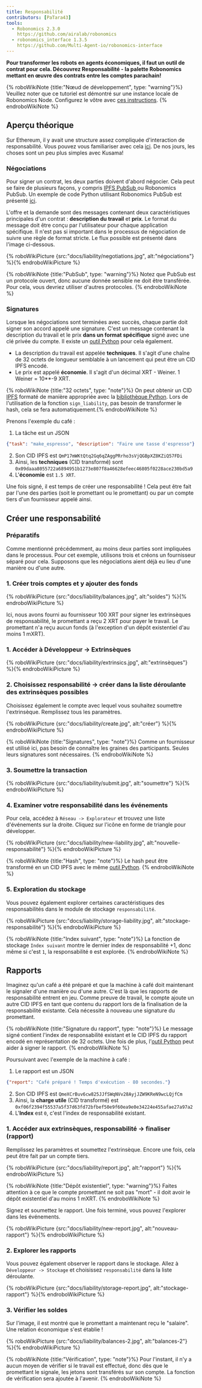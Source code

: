 ```yaml
---
title: Responsabilité
contributors: [PaTara43]
tools:
  - Robonomics 2.3.0
    https://github.com/airalab/robonomics
  - robonomics_interface 1.3.5
    https://github.com/Multi-Agent-io/robonomics-interface
---
```


**Pour transformer les robots en agents économiques, il faut un outil de contrat pour cela. Découvrez Responsabilité - la palette Robonomics mettant en œuvre des contrats entre les comptes parachain!**

{% roboWikiNote {title:"Nœud de développement", type: "warning"}%} Veuillez noter que ce tutoriel est démontré sur une instance locale de Robonomics Node. Configurez le vôtre avec [ces instructions](/docs/run-dev-node).
{% endroboWikiNote %}

## Aperçu théorique

Sur Ethereum, il y avait une structure assez compliquée d'interaction de responsabilité. Vous pouvez vous familiariser avec cela
[ici](/docs/robonomics-how-it-works). De nos jours, les choses sont un peu plus simples avec Kusama!

### Négociations

Pour signer un contrat, les deux parties doivent d'abord négocier. Cela peut se faire de plusieurs façons, y compris
[IPFS PubSub ](https://blog.ipfs.tech/25-pubsub/) ou Robonomics PubSub. Un exemple de code Python utilisant Robonomics PubSub est
présenté [ici](https://multi-agent-io.github.io/robonomics-interface/usage.html#pubsub).

L'offre et la demande sont des messages contenant deux caractéristiques principales d'un contrat : **description du travail** et **prix**. Le format du message doit être conçu par l'utilisateur pour chaque application spécifique. Il n'est pas si important dans le processus de négociation de suivre
une règle de format stricte. Le flux possible est présenté dans l'image ci-dessous.

{% roboWikiPicture {src:"docs/liability/negotiations.jpg", alt:"négociations"} %}{% endroboWikiPicture %}

{% roboWikiNote {title:"PubSub", type: "warning"}%} Notez que PubSub est un protocole ouvert, donc aucune donnée sensible ne doit être transférée. Pour cela, vous devriez utiliser d'autres protocoles.
{% endroboWikiNote %}

### Signatures

Lorsque les négociations sont terminées avec succès, chaque partie doit signer son accord appelé une signature. C'est un
message contenant la description du travail et le prix **dans un format spécifique** signé avec une clé privée du compte. Il existe un
[outil Python](https://multi-agent-io.github.io/robonomics-interface/modules.html#robonomicsinterface.Liability.sign_liability) pour cela également.
 - La description du travail est appelée **techniques**. Il s'agit d'une chaîne de 32 octets de longueur semblable à un lancement qui peut être un CID IPFS encodé.
 - Le prix est appelé **économie**. Il s'agit d'un décimal XRT - Weiner. 1 Weiner = 10**-9 XRT.

{% roboWikiNote {title:"32 octets", type: "note"}%} On peut obtenir un CID [IPFS](https://ipfs.tech/) formaté de manière appropriée avec la [bibliothèque Python](https://multi-agent-io.github.io/robonomics-interface/modules.html#robonomicsinterface.utils.ipfs_qm_hash_to_32_bytes).
Lors de l'utilisation de la fonction `sign_liability`, pas besoin de transformer le hash, cela se fera automatiquement.{% endroboWikiNote %}

Prenons l'exemple du café :

1. La tâche est un JSON
```json
{"task": "make_espresso", "description": "Faire une tasse d'espresso"}
```
2. Son CID IPFS est `QmP17mWKtQtq2Gq6qZAggPRrho3sVjQGBpXZ8KZiQ57FDi`
3. Ainsi, les **techniques** (CID transformé) sont `0x09daaa8055722a6894951b1273e807f8a46628efeec46805f0228ace230bd5a9`
4. L'**économie** est `1.5 XRT`.

Une fois signé, il est temps de créer une responsabilité ! Cela peut être fait par l'une des parties (soit le promettant ou le promettant) ou par un
compte tiers d'un fournisseur appelé ainsi.

## Créer une responsabilité

### Préparatifs

Comme mentionné précédemment, au moins deux parties sont impliquées dans le processus. Pour cet exemple, utilisons trois et créons
un fournisseur séparé pour cela. Supposons que les négociations aient déjà eu lieu d'une manière ou d'une autre.

### 1. Créer trois comptes et y ajouter des fonds

{% roboWikiPicture {src:"docs/liability/balances.jpg", alt:"soldes"} %}{% endroboWikiPicture %}

Ici, nous avons fourni au fournisseur 100 XRT pour signer les extrinsèques de responsabilité, le promettant a reçu 2 XRT pour payer le travail.
Le promettant n'a reçu aucun fonds (à l'exception d'un dépôt existentiel d'au moins 1 mXRT).

### 1. Accéder à Développeur -> Extrinsèques

{% roboWikiPicture {src:"docs/liability/extrinsics.jpg", alt:"extrinsèques"} %}{% endroboWikiPicture %}

### 2. Choisissez responsabilité -> créer dans la liste déroulante des extrinsèques possibles

Choisissez également le compte avec lequel vous souhaitez soumettre l'extrinsèque. Remplissez tous les paramètres.

{% roboWikiPicture {src:"docs/liability/create.jpg", alt:"créer"} %}{% endroboWikiPicture %}

{% roboWikiNote {title:"Signatures", type: "note"}%} Comme un fournisseur est utilisé ici, pas besoin de connaître les graines des participants. Seules leurs signatures sont nécessaires.
{% endroboWikiNote %}

### 3. Soumettre la transaction

{% roboWikiPicture {src:"docs/liability/submit.jpg", alt:"soumettre"} %}{% endroboWikiPicture %}

### 4. Examiner votre responsabilité dans les événements

Pour cela, accédez à `Réseau -> Explorateur` et trouvez une liste d'événements sur la droite. Cliquez sur l'icône en forme de triangle pour développer.

{% roboWikiPicture {src:"docs/liability/new-liability.jpg", alt:"nouvelle-responsabilité"} %}{% endroboWikiPicture %}

{% roboWikiNote {title:"Hash", type: "note"}%} Le hash peut être transformé en un CID IPFS avec le même [outil Python](https://multi-agent-io.github.io/robonomics-interface/modules.html#robonomicsinterface.utils.ipfs_32_bytes_to_qm_hash).
{% endroboWikiNote %}

### 5. Exploration du stockage

Vous pouvez également explorer certaines caractéristiques des responsabilités dans le module de stockage `responsabilité`.

{% roboWikiPicture {src:"docs/liability/storage-liability.jpg", alt:"stockage-responsabilité"} %}{% endroboWikiPicture %}

{% roboWikiNote {title:"Index suivant", type: "note"}%} La fonction de stockage `Index suivant` montre le dernier index de responsabilité +1, donc même si c'est `1`, la responsabilité `0` est explorée.
{% endroboWikiNote %}

## Rapports

Imaginez qu'un café a été préparé et que la machine à café doit maintenant le signaler d'une manière ou d'une autre. C'est là que les rapports de responsabilité
entrent en jeu. Comme preuve de travail, le compte ajoute un autre CID IPFS en tant que contenu du rapport lors de la finalisation de la responsabilité existante. Cela nécessite à nouveau une signature du promettant.

{% roboWikiNote {title:"Signature du rapport", type: "note"}%} Le message signé contient l'index de responsabilité existant et le CID IPFS du rapport encodé en représentation de 32 octets. Une fois de plus, l'[outil Python](https://multi-agent-io.github.io/robonomics-interface/modules.html#robonomicsinterface.Liability.sign_report) peut aider à signer le rapport.
{% endroboWikiNote %}

Poursuivant avec l'exemple de la machine à café :

1. Le rapport est un JSON
```json
{"report": "Café préparé ! Temps d'exécution - 80 secondes."}
```
2. Son CID IPFS est `QmeXCrBuv6cw825JJfSWqNVv28AyjJZW9KReN9wcLQjfCm`
3. Ainsi, la **charge utile** (CID transformé) est `0xf06f2394f55537a5f37d63fd72bfbef50e9f60ea9e0e34224e455afae27a97a2`
4. L'**Index** est `0`, c'est l'index de responsabilité existant.

### 1. Accéder aux extrinsèques, responsabilité -> finaliser (rapport)

Remplissez les paramètres et soumettez l'extrinsèque. Encore une fois, cela peut être fait par un compte tiers.

{% roboWikiPicture {src:"docs/liability/report.jpg", alt:"rapport"} %}{% endroboWikiPicture %}

{% roboWikiNote {title:"Dépôt existentiel", type: "warning"}%} Faites attention à ce que le compte promettant ne soit pas "mort" - il doit avoir le dépôt existentiel d'au moins 1 mXRT.
{% endroboWikiNote %}

Signez et soumettez le rapport. Une fois terminé, vous pouvez l'explorer dans les événements.

{% roboWikiPicture {src:"docs/liability/new-report.jpg", alt:"nouveau-rapport"} %}{% endroboWikiPicture %}

### 2. Explorer les rapports

Vous pouvez également observer le rapport dans le stockage. Allez à `Développeur -> Stockage` et choisissez `responsabilité` dans la liste déroulante.

{% roboWikiPicture {src:"docs/liability/storage-report.jpg", alt:"stockage-rapport"} %}{% endroboWikiPicture %}

### 3. Vérifier les soldes

Sur l'image, il est montré que le promettant a maintenant reçu le "salaire". Une relation économique s'est établie !

{% roboWikiPicture {src:"docs/liability/balances-2.jpg", alt:"balances-2"} %}{% endroboWikiPicture %}

{% roboWikiNote {title:"Vérification", type: "note"}%} Pour l'instant, il n'y a aucun moyen de vérifier si le travail est effectué, donc dès que le promettant le signale, les jetons sont transférés sur son compte.
La fonction de vérification sera ajoutée à l'avenir.
{% endroboWikiNote %}